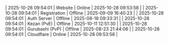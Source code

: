 | 2025-10-28 09:54:01 | Website | Online | 2025-10-28 09:53:58 |
| 2025-10-28 09:54:01 | Registration | Offline | 2025-09-09 16:40:23 |
| 2025-10-28 09:54:01 | Auth Server | Offline | 2025-08-18 09:33:31 |
| 2025-10-28 09:54:01 | Kezan (PvE) | Offline | 2025-10-11 12:51:30 |
| 2025-10-28 09:54:01 | Gurubashi (PvP) | Offline | 2025-08-23 21:44:06 |
| 2025-10-28 09:54:01 | Cloudflare | Online | 2025-10-28 09:53:58 |
